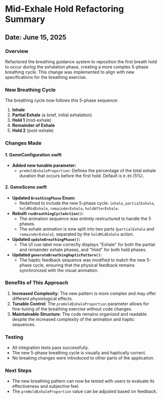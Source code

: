 # Mid-Exhale Hold Refactoring Summary

## Date: June 15, 2025

### Overview
Refactored the breathing guidance system to reposition the first breath hold to occur *during* the exhalation phase, creating a more complex 5-phase breathing cycle. This change was implemented to align with new specifications for the breathing exercise.

### New Breathing Cycle
The breathing cycle now follows this 5-phase sequence:
1.  **Inhale**
2.  **Partial Exhale** (a brief, initial exhalation)
3.  **Hold 1** (mid-exhale)
4.  **Remainder of Exhale**
5.  **Hold 2** (post-exhale)

### Changes Made

#### 1. GameConfiguration.swift
- **Added new tunable parameter:**
  - `preHoldExhaleProportion`: Defines the percentage of the total exhale duration that occurs before the first hold. Default is `0.05` (5%).

#### 2. GameScene.swift
- **Updated `BreathingPhase` Enum:**
  - Redefined to include the new 5-phase cycle: `inhale`, `partialExhale`, `holdMidExhale`, `remainderExhale`, `holdAfterExhale`.
- **Rebuilt `runBreathingCycleAction()`:**
  - The animation sequence was entirely restructured to handle the 5 phases.
  - The exhale animation is now split into two parts (`partialExhale` and `remainderExhale`), separated by the `holdMidExhale` action.
- **Updated `updateBreathingPhase()`:**
  - The UI cue label now correctly displays "Exhale" for both the partial and remainder exhale phases, and "Hold" for both hold phases.
- **Updated `generateBreathingHapticPattern()`:**
  - The haptic feedback sequence was modified to match the new 5-phase cycle, ensuring that the physical feedback remains synchronized with the visual animation.

### Benefits of This Approach
1.  **Increased Complexity**: The new pattern is more complex and may offer different physiological effects.
2.  **Tunable Control**: The `preHoldExhaleProportion` parameter allows for fine-tuning of the breathing exercise without code changes.
3.  **Maintainable Structure**: The code remains organized and readable despite the increased complexity of the animation and haptic sequences.

### Testing
- All integration tests pass successfully.
- The new 5-phase breathing cycle is visually and haptically correct.
- No breaking changes were introduced to other parts of the application.

### Next Steps
- The new breathing pattern can now be tested with users to evaluate its effectiveness and subjective feel.
- The `preHoldExhaleProportion` value can be adjusted based on feedback.
